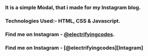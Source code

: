 ### It is a simple Modal, that i made for my Instagram blog.

### Technologies Used:- HTML, CSS & Javascript.

### Find me on Instagram - [@electrifyingcodes][Instagram].
### Find me on Instagram - [@electrifyingcodes][Intagram]
[Instagram]: https://www.instagram.com/electrifyingcodes